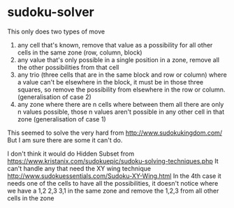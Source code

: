 # sudoku-solver
This only does two types of move
1. any cell that's known, remove that value as a possibility for all other cells in the same zone (row, column, block)
1. any value that's only possible in a single position in a zone, remove all the other possibilities from that cell
1. any trio (three cells that are in the same block and row or column) where a value can't be elsewhere in the block, it must be in those three squares, so remove the possibility from elsewhere in the row or column. (generalisation of case 2)
1. any zone where there are n cells where between them all there are only n values possible, those n values aren't possible in any other cell in that zone (generalisation of case 1)

This seemed to solve the very hard from http://www.sudokukingdom.com/
But I am sure there are some it can't do.

I don't think it would do Hidden Subset from https://www.kristanix.com/sudokuepic/sudoku-solving-techniques.php
It can't handle any that need the XY wing technique http://www.sudokuessentials.com/Sudoku-XY-Wing.html
In the 4th case it needs one of the cells to have all the possibilities, it doesn't notice where we have a 1,2 2,3 3,1 in the same zone and remove the 1,2,3 from all other cells in the zone

